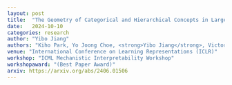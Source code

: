 ```yaml
---
layout: post
title:  "The Geometry of Categorical and Hierarchical Concepts in Large Language Models"
date:   2024-10-10
categories: research
author: "Yibo Jiang"
authors: "Kiho Park, Yo Joong Choe, <strong>Yibo Jiang</strong>, Victor Veitch"
venue: "International Conference on Learning Representations (ICLR)"
workshop: "ICML Mechanistic Interpretability Workshop"
workshopaward: "(Best Paper Award)"
arxiv: https://arxiv.org/abs/2406.01506
---
```

